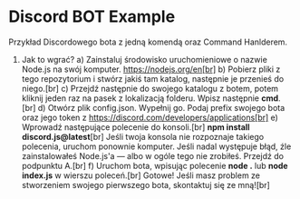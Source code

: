 
# Discord BOT Example
Przykład Discordowego bota z jedną komendą oraz Command Hanlderem.

1. Jak to wgrać?
a) Zainstaluj środowisko uruchomieniowe o nazwie Node.js na swój komputer. https://nodejs.org/en[br]
b) Pobierz pliki z tego repozytorium i stwórz jakiś tam katalog, następnie je przenieś do niego.[br]
c) Przejdź następnie do swojego katalogu z botem, potem kliknij jeden raz na pasek z lokalizacją folderu. Wpisz następnie **cmd**.[br]
d) Otwórz plik config.json. Wypełnij go. Podaj prefix swojego bota oraz jego token z https://discord.com/developers/applications[br]
e) Wprowadź następujące polecenie do konsoli.[br]
**npm install discord.js@latest**[br]
Jeśli twoja konsola nie rozpoznaje takiego polecenia, uruchom ponownie komputer. Jeśli nadal występuje błąd, źle zainstalowałeś Node.js'a — albo w ogóle tego nie zrobiłeś. Przejdź do podpunktu A.[br]
f) Uruchom bota, wpisując polecenie **node .** lub **node index.js** w wierszu poleceń.[br]
Gotowe! Jeśli masz problem ze stworzeniem swojego pierwszego bota, skontaktuj się ze mną![br]